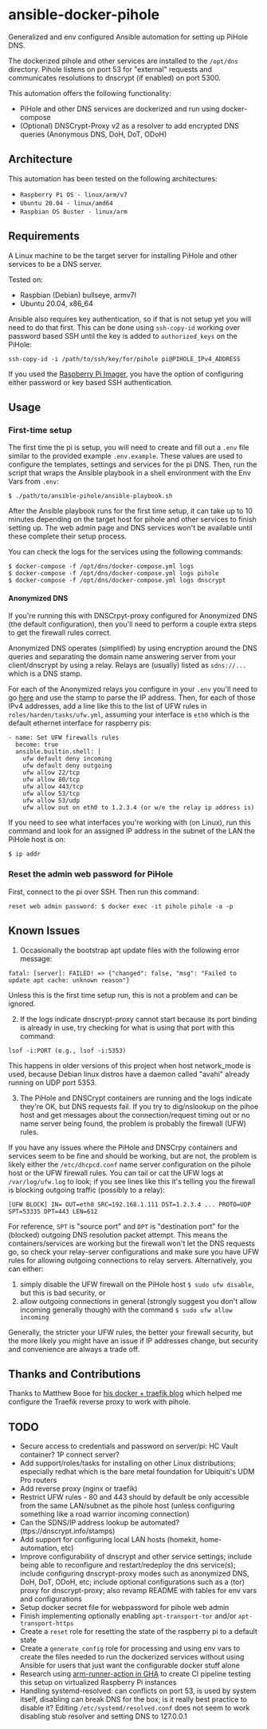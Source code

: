 # ansible-docker-pihole

Generalized and env configured Ansible automation for setting up PiHole DNS.

The dockerized pihole and other services are installed to the `/opt/dns` directory. Pihole listens on port 53 for "external" requests and communicates resolutions to dnscrypt (if enabled) on port 5300.

This automation offers the following functionality:

* PiHole and other DNS services are dockerized and run using docker-compose
* (Optional) DNSCrypt-Proxy v2 as a resolver to add encrypted DNS queries (Anonymous DNS, DoH, DoT, ODoH)


## Architecture

This automation has been tested on the following architectures:

* `Raspberry Pi OS - linux/arm/v7`
* `Ubuntu 20.04 - linux/amd64`
* `Raspbian OS Buster - linux/arm`


## Requirements

A Linux machine to be the target server for installing PiHole and other services to be a DNS server.

Tested on:
* Raspbian (Debian) bullseye, armv7l
* Ubuntu 20.04, x86_64

Ansible also requires key authentication, so if that is not setup yet you will need to do that first. This can be done using `ssh-copy-id` working over password based SSH until the key is added to `authorized_keys` on the PiHole:

```
ssh-copy-id -i /path/to/ssh/key/for/pihole pi@PIHOLE_IPv4_ADDRESS
```

If you used the [Raspberry Pi Imager](https://www.raspberrypi.com/software/), you have the option of configuring either password or key based SSH authentication.


## Usage
### First-time setup

The first time the pi is setup, you will need to create and fill out a `.env` file similar to the provided example `.env.example`. These values are used to configure the templates, settings and services for the pi DNS. Then, run the script that wraps the Ansible playbook in a shell environment with the Env Vars from `.env`:

```
$ ./path/to/ansible-pihole/ansible-playbook.sh
```

After the Ansible playbook runs for the first time setup, it can take up to 10 minutes depending on the target host for pihole and other services to finish setting up. The web admin page and DNS services won't be available until these complete their setup process.

You can check the logs for the services using the following commands:

```
$ docker-compose -f /opt/dns/docker-compose.yml logs
$ docker-compose -f /opt/dns/docker-compose.yml logs pihole
$ docker-compose -f /opt/dns/docker-compose.yml logs dnscrypt
```

#### Anonymized DNS

If you're running this with DNSCrpyt-proxy configured for Anonymized DNS (the default configuration), then you'll need to perform a couple extra steps to get the firewall rules correct.

Anonymized DNS operates (simplified) by using encryption around the DNS queries and separating the domain name answering server from your client/dnscrypt by using a relay. Relays are (usually) listed as `sdns://...` which is a DNS stamp.

For each of the Anonymized relays you configure in your `.env` you'll need to go [here](https://dnscrypt.info/stamps/) and use the stamp to parse the IP address. Then, for each of those IPv4 addresses, add a line like this to the list of UFW rules in `roles/harden/tasks/ufw.yml`, assuming your interface is `eth0` which is the default ethernet interface for raspberry pis:

```
- name: Set UFW firewalls rules
  become: true
  ansible.builtin.shell: |
    ufw default deny incoming
    ufw default deny outgoing
    ufw allow 22/tcp
    ufw allow 80/tcp
    ufw allow 443/tcp
    ufw allow 53/tcp
    ufw allow 53/udp
    ufw allow out on eth0 to 1.2.3.4 (or w/e the relay ip address is)
```

If you need to see what interfaces you're working with (on Linux), run this command and look for an assigned IP address in the subnet of the LAN the PiHole host is on:

```
$ ip addr
```


### Reset the admin web password for PiHole

First, connect to the pi over SSH. Then run this command:
```
reset web admin password: $ docker exec -it pihole pihole -a -p
```


## Known Issues

1. Occasionally the bootstrap apt update files with the following error message:

```
fatal: [server]: FAILED! => {"changed": false, "msg": "Failed to update apt cache: unknown reason"}
```

Unless this is the first time setup run, this is not a problem and can be ignored.

2. If the logs indicate dnscrypt-proxy cannot start because its port binding is already in use, try checking for what is using that port with this command:

```
lsof -i:PORT (e.g., lsof -i:5353)
```

This happens in older versions of this project when host network_mode is used, because Debian linux distros have a daemon called "avahi" already running on UDP port 5353.

3. The PiHole and DNSCrypt containers are running and the logs indicate they're OK, but DNS requests fail. If you try to dig/nslookup on the pihoe host and get messages about the connection/request timing out or no name server being found, the problem is probably the firewall (UFW) rules. 

If you have any issues where the PiHole and DNSCrpy containers and services seem to be fine and should be working, but are not, the problem is likely either the `/etc/dhcpcd.conf` name server configuration on the pihole host or the UFW firewall rules. You can tail or cat the UFW logs at `/var/log/ufw.log` to look; if you see lines like this it's telling you the firewall is blocking outgoing traffic (possibly to a relay):

```
[UFW BLOCK] IN= OUT=eth0 SRC=192.168.1.111 DST=1.2.3.4 ... PROTO=UDP SPT=53335 DPT=443 LEN=612 
```

For reference, `SPT` is "source port" and `DPT` is "destination port" for the (blocked) outgoing DNS resolution packet attempt. This means the containers/services are working but the firewall won't let the DNS requests go, so check your relay-server configurations and make sure you have UFW rules for allowing outgoing connections to relay servers. Alternatively, you can either:

1. simply disable the UFW firewall on the PiHole host `$ sudo ufw disable`, but this is bad security, or
2. allow outgoing connections in general (strongly suggest you don't allow incoming generally though) with the command `$ sudo ufw allow incoming`

Generally, the stricter your UFW rules, the better your firewall security, but the more likely you might have an issue if IP addresses change, but security and convenience are always a trade off.


## Thanks and Contributions

Thanks to Matthew Booe for [his docker + traefik blog](https://codecaptured.com/blog/self-hosting-pi-hole-with-docker-and-traefik/) which helped me configure the Traefik reverse proxy to work with pihole.


## TODO
* Secure access to credentials and password on server/pi: HC Vault container? 1P connect server?
* Add support/roles/tasks for installing on other Linux distributions; especially redhat which is the bare metal foundation for Ubiquiti's UDM Pro routers
* Add reverse proxy (nginx or traefik)
* Restrict UFW rules - 80 and 443 should by default be only accessible from the same LAN/subnet as the pihole host (unless configuring something like a road warrior incoming connection)
* Can the SDNS/IP address lookup be automated? (ttps://dnscrypt.info/stamps)
* Add support for configuring local LAN hosts (homekit, home-automation, etc)
* Improve configurability of dnscrypt and other service settings; include being able to reconfigure and restart/redeploy the dns service(s); include configuring dnscrypt-proxy modes such as anonymized DNS, DoH, DoT, ODoH, etc; include optional configurations such as a (tor) proxy for dnscrypt-proxy; also revamp README with tables for env vars and configurations
* Setup docker secret file for webpassword for pihole web admin
* Finish implementing optionally enabling `apt-transport-tor` and/or `apt-transport-https`
* Create a `reset` role for resetting the state of the raspberry pi to a default state
* Create a `generate_config` role for processing and using env vars to create the files needed to run the dockerized services without using Ansible for users that just want the configurable docker stuff alone
* Research using [arm-runner-action in GHA](https://github.com/pguyot/arm-runner-action) to create CI pipeline testing this setup on virtualized Raspberry Pi instances
* Handling systemd-resolved: can conflicts on port 53, is used by system itself, disabling can break DNS for the box; is it really best practice to disable it? Editing `/etc/systemd/resolved.conf` does not seem to work disabling stub resolver and setting DNS to 127.0.0.1